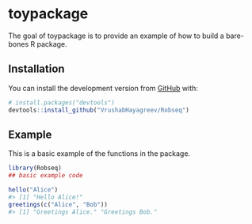 
<!-- README.md is generated from README.Rmd. Please edit that file -->

# toypackage

<!-- badges: start -->

<!-- badges: end -->

The goal of toypackage is to provide an example of how to build a
bare-bones R package.

## Installation

You can install the development version from
[GitHub](https://github.com/) with:

``` r
# install.packages("devtools")
devtools::install_github("VrushabHayagreev/Robseq")
```

## Example

This is a basic example of the functions in the package.

``` r
library(Robseq)
## basic example code

hello("Alice")
#> [1] "Hello Alice!"
greetings(c("Alice", "Bob"))
#> [1] "Greetings Alice." "Greetings Bob."
```
